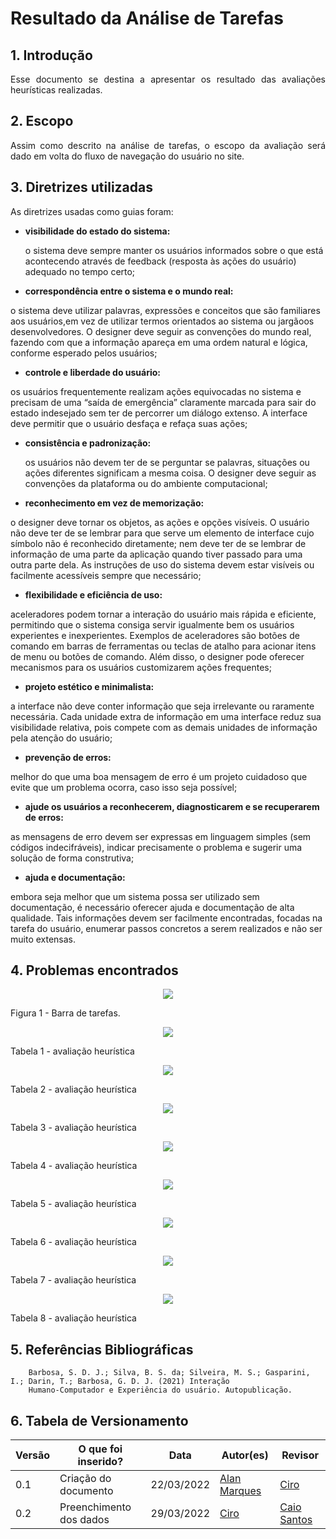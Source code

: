# Resultado da Análise de Tarefas

## 1. Introdução
<p align='justify'>
  Esse documento se destina a apresentar os resultado das avaliações heurísticas realizadas.
</p>

## 2. Escopo
<p align='justify'>
  Assim como descrito na análise de tarefas, o escopo da avaliação será dado em volta do fluxo de navegação do usuário no site.
</p>

## 3. Diretrizes utilizadas
<p align='justify'>
 As diretrizes usadas como guias foram:
</p>

- **visibilidade do estado do sistema:** 
  <p>
    o sistema deve sempre manter os usuários informados sobre o que está acontecendo através de feedback (resposta às ações do usuário) adequado no tempo certo;
  </p>
- **correspondência entre o sistema e o mundo real:**
  <p>
o sistema deve utilizar palavras, expressões e conceitos que são familiares aos usuários,em vez de utilizar termos orientados ao sistema ou jargãoos desenvolvedores. O designer deve seguir as convenções do mundo real, fazendo com que a informação apareça em uma ordem natural e lógica, conforme esperado pelos usuários;
  </p>

- **controle e liberdade do usuário:**
  <p>
 os usuários frequentemente realizam ações equivocadas no sistema e precisam de uma “saída de emergência” claramente marcada para sair do estado indesejado sem ter de percorrer um diálogo extenso. A interface deve permitir que o usuário desfaça e refaça suas ações;
  </p>

- **consistência e padronização:**
  <p> os usuários não devem ter de se perguntar se palavras, situações ou ações diferentes significam a mesma coisa. O designer deve seguir as convenções da plataforma ou do ambiente computacional;
  </p>

- **reconhecimento em vez de memorização:** 
  <p>
o designer deve tornar os objetos, as ações e opções visíveis. O usuário não deve ter de se lembrar para que serve um elemento de interface cujo símbolo não é reconhecido diretamente; nem deve ter de se lembrar de informação de uma parte da aplicação quando tiver passado para uma outra parte dela. As instruções de uso do sistema devem estar visíveis ou facilmente acessíveis sempre que necessário;
  </p>

- **flexibilidade e eficiência de uso:**
  <p>
 aceleradores podem tornar a interação do usuário mais rápida e eficiente, permitindo que o sistema consiga servir igualmente
bem os usuários experientes e inexperientes. Exemplos de aceleradores são botões de comando em barras de ferramentas ou teclas de atalho para acionar itens de menu ou botões de comando. Além disso, o designer pode oferecer mecanismos para os usuários customizarem ações frequentes;
  </p>

- **projeto estético e minimalista:**
  <p>
 a interface não deve conter informação que seja irrelevante ou raramente necessária. Cada unidade extra de informação em uma interface reduz sua visibilidade relativa, pois compete com as demais unidades de informação pela atenção do usuário;
  </p>

- **prevenção de erros:**
  <p>
 melhor do que uma boa mensagem de erro é um projeto cuidadoso que evite que um problema ocorra, caso isso seja possível;
  </p>

- **ajude os usuários a reconhecerem, diagnosticarem e se recuperarem de erros:** 
  <p>
as mensagens de erro devem ser expressas em linguagem simples (sem códigos indecifráveis), indicar precisamente o problema e sugerir uma solução de forma construtiva;
  </p>

- **ajuda e documentação:**
  <p>
 embora seja melhor que um sistema possa ser utilizado sem documentação, é necessário oferecer ajuda e documentação de alta qualidade. Tais informações devem ser facilmente encontradas, focadas na tarefa do usuário, enumerar passos concretos a serem realizados e não ser muito extensas.
  </p>

## 4. Problemas encontrados
<figure align='center'>
  <img src="./assets/imagens/resultadoAnalise/barraDeTarefas.png">
</figure>
Figura 1 - Barra de tarefas.
<figure align='center'>
  <img src="./assets/imagens/resultadoAnalise/tabela1.png">
</figure>
Tabela 1 - avaliação heurística 
<figure align='center'>
  <img src="./assets/imagens/resultadoAnalise/tabela2.png">
</figure>
Tabela 2 - avaliação heurística 
<figure align='center'>
  <img src="./assets/imagens/resultadoAnalise/tabela3.png">
</figure>
Tabela 3 - avaliação heurística 
<figure align='center'>
  <img src="./assets/imagens/resultadoAnalise/tabela4.png">
</figure>
Tabela 4 - avaliação heurística 
<figure align='center'>
  <img src="./assets/imagens/resultadoAnalise/tabela5.png">
</figure>
Tabela 5 - avaliação heurística 
<figure align='center'>
  <img src="./assets/imagens/resultadoAnalise/tabela6.png">
</figure>
Tabela 6 - avaliação heurística 
<figure align='center'>
  <img src="./assets/imagens/resultadoAnalise/tabela7.png">
</figure>
Tabela 7 - avaliação heurística 
<figure align='center'>
  <img src="./assets/imagens/resultadoAnalise/tabela8.png">
</figure>
Tabela 8 - avaliação heurística 

## 5. Referências Bibliográficas
        Barbosa, S. D. J.; Silva, B. S. da; Silveira, M. S.; Gasparini, I.; Darin, T.; Barbosa, G. D. J. (2021) Interação
        Humano-Computador e Experiência do usuário. Autopublicação.


##  6. Tabela de Versionamento
Versão |  O que foi inserido? | Data | Autor(es)| Revisor |
---- |----- | ---- | ---- | ---- |
0.1| Criação do documento | 22/03/2022 | [Alan Marques](https://github.com/alan-ms) | [Ciro](https://github.com/ciro-c)  |
0.2 |  Preenchimento dos dados  |29/03/2022| [Ciro](https://github.com/ciro-c) | [Caio Santos](https://github.com/caiobsantos)|
